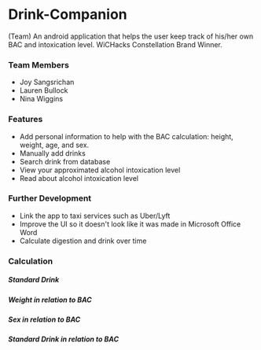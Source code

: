 # Drink-Companion
(Team) An android application that helps the user keep track of his/her own BAC and intoxication level. WiCHacks Constellation Brand Winner.

### Team Members
- Joy Sangsrichan
- Lauren Bullock
- Nina Wiggins

### Features
- Add personal information to help with the BAC calculation: height, weight, age, and sex.
- Manually add drinks
- Search drink from database
- View your approximated alcohol intoxication level
- Read about alcohol intoxication level

### Further Development
- Link the app to taxi services such as Uber/Lyft
- Improve the UI so it doesn't look like it was made in Microsoft Office Word
- Calculate digestion and drink over time

### Calculation
##### Standard Drink


##### Weight in relation to BAC

##### Sex in relation to BAC

##### Standard Drink in relation to BAC
